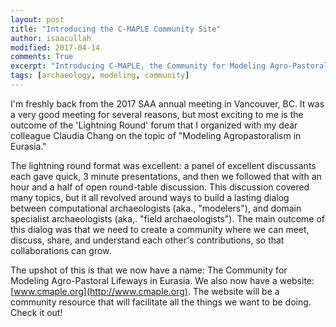 ```yaml
---
layout: post
title: "Introducing the C-MAPLE Community Site"
author: isaacullah
modified: 2017-04-14
comments: True
excerpt: "Introducing C-MAPLE, the Community for Modeling Agro-Pastoral Lifeways in Eurasia."
tags: [archaeology, modeling, community]
---
```


I'm freshly back from the 2017 SAA annual meeting in Vancouver, BC. It was a very good meeting for several reasons, but most exciting to me is the outcome of the 'Lightning Round' forum that I organized with my dear colleague Claudia Chang on the topic of "Modeling Agropastoralism in Eurasia."

The lightning round format was excellent: a panel of excellent discussants each gave quick, 3 minute presentations, and then we followed that with an hour and a half of open round-table discussion. This discussion covered many topics, but it all revolved around ways to build a lasting dialog between computational archaeologists (aka., "modelers"), and domain specialist archaeologists (aka,. "field archaeologists"). The main outcome of this dialog was that we need to create a community where we can meet, discuss, share, and understand each other's contributions, so that collaborations can grow. 

The upshot of this is that we now have a name: The Community for Modeling Agro-Pastoral Lifeways in Eurasia. We also now have a website: [www.cmaple.org](http://www.cmaple.org). The website will be a community resource that will facilitate all the things we want to be doing. Check it out!




